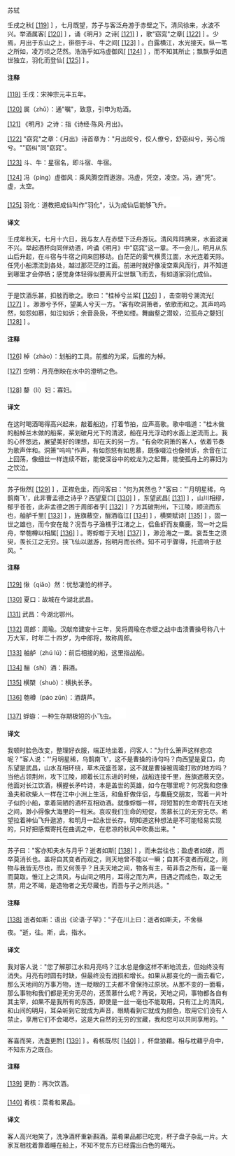 
苏轼

壬戌之秋[
[\[119\]](#note_119)
]
，七月既望，苏子与客泛舟游于赤壁之下。清风徐来，水波不兴。举酒属客[
[\[120\]](#note_120)
] ，诵《明月》之诗[
[\[121\]](#note_121)
] ，歌"窈窕"之章[
[\[122\]](#note_122)
] 。少焉，月出于东山之上，徘徊于斗、牛之间[
[\[123\]](#note_123)
]
。白露横江，水光接天。纵一苇之所如，凌万顷之茫然。浩浩乎如冯虚御风[
[\[124\]](#note_124)
] ，而不知其所止；飘飘乎如遗世独立，羽化而登仙[
[\[125\]](#note_125)
] 。

#### 注释 

[\[119\]](#noteBack_119)
壬戌：宋神宗元丰五年。

[\[120\]](#noteBack_120)
属（zhǔ）：通"嘱"，致意，引申为劝酒。

[\[121\]](#noteBack_121)
《明月》之诗：指《诗经·陈风·月出》。

[\[122\]](#noteBack_122)
"窈窕"之章：《月出》诗首章为："月出皎兮，佼人僚兮，舒窈纠兮，劳心悄兮。""窈纠"同"窈窕"。

[\[123\]](#noteBack_123)
斗、牛：星宿名，即斗宿、牛宿。

[\[124\]](#noteBack_124)
冯（píng）虚御风：乘风腾空而遨游。冯虚，凭空，凌空。冯，通"凭"。虚，太空。

[\[125\]](#noteBack_125)
羽化：道教把成仙叫作"羽化"，认为成仙后能够飞升。![ft](media/Image00002.jpg)

#### 译文 

壬戌年秋天，七月十六日，我与友人在赤壁下泛舟游玩。清风阵阵拂来，水面波澜不兴。举起酒杯向同伴劝酒，吟诵《明月》中"窈窕"这一章。不一会儿，明月从东山后升起，在斗宿与牛宿之间来回移动。白茫茫的雾气横贯江面，水光连着天际。任凭小船漂流到各处，越过那茫茫的江面。前进时就好像凌空乘风而行，并不知道到哪里才会停栖；感觉身体轻得似要离开尘世飘飞而去，有如道家羽化成仙。

------------------------------------------------------------------------

于是饮酒乐甚，扣舷而歌之。歌曰："桂棹兮兰桨[
[\[126\]](#note_126)
] ，击空明兮溯流光[
[\[127\]](#note_127)
]
。渺渺兮予怀，望美人兮天一方。"客有吹洞箫者，依歌而和之。其声呜呜然，如怨如慕，如泣如诉；余音袅袅，不绝如缕。舞幽壑之潜蛟，泣孤舟之嫠妇[
[\[128\]](#note_128)
] 。

#### 注释 

[\[126\]](#noteBack_126)
棹（zhào）：划船的工具。前推的为桨，后推的为棹。

[\[127\]](#noteBack_127)
空明：月亮倒映在水中的澄明之色。

[\[128\]](#noteBack_128)
嫠（lí）妇：寡妇。![ft](media/Image00002.jpg)

#### 译文 

在这时喝酒喝得高兴起来，敲着船边，打着节拍，应声高歌。歌中唱道："桂木做的船棹兰木做的船桨，桨划破月光下的清波，船在月光浮动的水面上逆流而上。我的心怀悠远，展望美好的理想，却在天的另一方。"有会吹洞箫的客人，依着节奏为歌声伴和。洞箫"呜呜"作声，有如怨怒有如思慕，既像啜泣也像倾诉，余音在江上回荡，像细丝一样连续不断，能使深谷中的蛟龙为之起舞，能使孤舟上的寡妇为之饮泣。

------------------------------------------------------------------------

苏子愀然[
[\[129\]](#note_129)
]
，正襟危坐，而问客曰："何为其然也？"客曰："'月明星稀，乌鹊南飞'，此非曹孟德之诗乎？西望夏口[
[\[130\]](#note_130)
] ，东望武昌[
[\[131\]](#note_131)
] ，山川相缪，郁乎苍苍，此非孟德之困于周郎者乎[
[\[132\]](#note_132)
] ？方其破荆州，下江陵，顺流而东也，舳舻千里[
[\[133\]](#note_133)
] ，旌旗蔽空，酾酒临江[
[\[134\]](#note_134)
] ，横槊赋诗[
[\[135\]](#note_135)
]
，固一世之雄也，而今安在哉？况吾与子渔樵于江渚之上，侣鱼虾而友麋鹿，驾一叶之扁舟，举匏樽以相属[
[\[136\]](#note_136)
] 。寄蜉蝣于天地[
[\[137\]](#note_137)
]
，渺沧海之一粟。哀吾生之须臾，羡长江之无穷。挟飞仙以遨游，抱明月而长终。知不可乎骤得，托遗响于悲风。"

#### 注释 

[\[129\]](#noteBack_129)
愀（qiǎo）然：忧愁凄怆的样子。

[\[130\]](#noteBack_130)
夏口：故城在今湖北武昌。

[\[131\]](#noteBack_131)
武昌：今湖北鄂州。

[\[132\]](#noteBack_132)
周郎：周瑜。汉献帝建安十三年，吴将周瑜在赤壁之战中击溃曹操号称八十万大军，时年二十四岁，为中郎将，故称周郎。

[\[133\]](#noteBack_133)
舳舻（zhú lú）：前后相接的船，这里指战船。

[\[134\]](#noteBack_134)
酾（shī）酒：斟酒。

[\[135\]](#noteBack_135)
横槊（shuò）：横执长矛。

[\[136\]](#noteBack_136)
匏樽（páo zūn）：酒葫芦。

[\[137\]](#noteBack_137)
蜉蝣：一种生存期极短的小飞虫。![ft](media/Image00002.jpg)

#### 译文 

我顿时脸色改变，整理好衣服，端正地坐着，问客人："为什么箫声这样悲凉呢？"客人说："'月明星稀，乌鹊南飞'，这不是曹操的诗句吗？向西望是夏口，向东望是武昌，山水互相环绕，草木茂盛苍翠，这不就是曹操被周瑜打败的地方吗？当他占领荆州，攻下江陵，顺着长江东进的时候，战船连接千里，旌旗遮蔽天空。他面对长江饮酒，横握长矛吟诗，本是盖世的英雄，如今在哪里呢？何况我和您像渔夫和砍柴人一样在江中小洲上生活，和鱼虾做伴侣，与麋鹿交朋友，驾着一片叶子似的小船，拿着简陋的酒杯互相劝酒。就像蜉蝣一样，将短暂的生命寄托在天地之间，渺小得像大海里的一粒米。哀叹我们生命的短促，羡慕长江的无穷无尽。希望拉着神仙飞升遨游，和明月一起永世长存。明知道这种想法是不可能轻易实现的，只好把感慨寄托在曲调之中，在悲凉的秋风中吹奏出来。"

------------------------------------------------------------------------

苏子曰："客亦知夫水与月乎？逝者如斯[
[\[138\]](#note_138)
]
，而未尝往也；盈虚者如彼，而卒莫消长也。盖将自其变者而观之，则天地曾不能以一瞬；自其不变者而观之，则物与我皆无尽也，而又何羡乎？且夫天地之间，物各有主，苟非吾之所有，虽一毫而莫取。惟江上之清风，与山间之明月，耳得之而为声，目遇之而成色，取之无禁，用之不竭，是造物者之无尽藏也，而吾与子之所共适。"

#### 注释 

[\[138\]](#noteBack_138)
逝者如斯：语出《论语·子罕》："子在川上曰：逝者如斯夫，不舍昼夜。"逝，往。斯，此，指水。![ft](media/Image00002.jpg)

#### 译文 

我对客人说："您了解那江水和月亮吗？江水总是像这样不断地流去，但始终没有消失。月亮有时圆有时缺，但最终没有消损和增长。如果从那变化的一面去看它，那么天地间的万事万物，连一眨眼的工夫都不曾保持过原状。从那不变的一面看，那么事物和我们都是无穷无尽的，还羡慕什么呢？再说，天地之间，事物都各自有其主宰，如果不是我所有的东西，即使是一丝一毫也不能取用。只有江上的清风，和山间的明月，耳朵听到它就成为声音，眼睛看到它就成为颜色，取用它们没有人禁止，享用它们不会竭尽，这是大自然的无穷的宝藏，我和您可以共同享用的。"

------------------------------------------------------------------------

客喜而笑，洗盏更酌[
[\[139\]](#note_139)
] 。肴核既尽[
[\[140\]](#note_140)
] ，杯盘狼藉。相与枕藉乎舟中，不知东方之既白。

#### 注释 

[\[139\]](#noteBack_139)
更酌：再次饮酒。

[\[140\]](#noteBack_140)
肴核：菜肴和果品。![ft](media/Image00002.jpg)

#### 译文 

客人高兴地笑了，洗净酒杯重新斟酒。菜肴果品都已吃完，杯子盘子杂乱一片。大家互相枕着靠着睡在船上，不知不觉东方已经露出白色的曙光。

